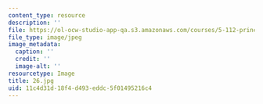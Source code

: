 ```yaml
---
content_type: resource
description: ''
file: https://ol-ocw-studio-app-qa.s3.amazonaws.com/courses/5-112-principles-of-chemical-science-fall-2005/11c4d31d18f4d493eddc5f01495216c4_26.jpg
file_type: image/jpeg
image_metadata:
  caption: ''
  credit: ''
  image-alt: ''
resourcetype: Image
title: 26.jpg
uid: 11c4d31d-18f4-d493-eddc-5f01495216c4
---
```

